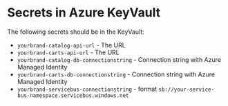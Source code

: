 # Secrets in Azure KeyVault

The following secrets should be in the KeyVault:

* ``yourbrand-catalog-api-url`` - The URL
* ``yourbrand-carts-api-url`` - The URL
* ``yourbrand-catalog-db-connectionstring`` - Connection string with Azure Managed Identity
* ``yourbrand-carts-db-connectionstring`` - Connection string with Azure Managed Identity
* ``yourbrand-servicebus-connectionstring`` - format ``sb://your-service-bus-namespace.servicebus.windows.net``